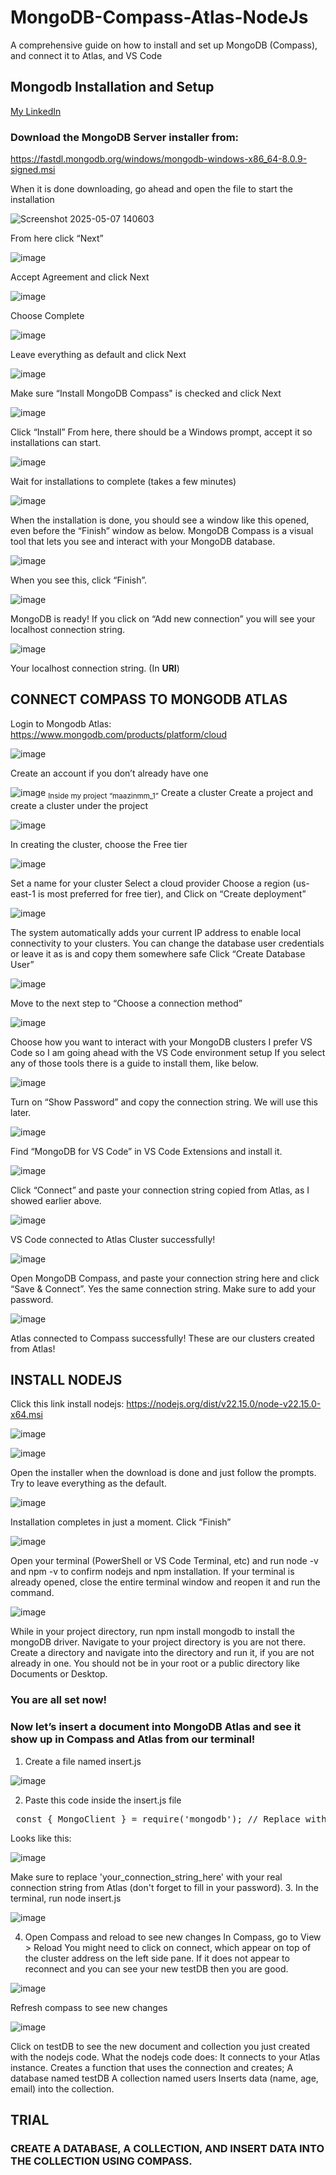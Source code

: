 # MongoDB-Compass-Atlas-NodeJs
A comprehensive guide on how to install and set up MongoDB (Compass), and connect it to Atlas, and VS Code

## Mongodb Installation and Setup
[My LinkedIn](www.linkedin.com/in/maazinmm)

### Download the MongoDB Server installer from:
https://fastdl.mongodb.org/windows/mongodb-windows-x86_64-8.0.9-signed.msi

When it is done downloading, go ahead and open the file to start the installation

![Screenshot 2025-05-07 140603](https://github.com/user-attachments/assets/ffff65b5-c1d7-4c19-92f6-44f44d5edcef)

From here click “Next” 

![image](https://github.com/user-attachments/assets/24423314-026f-426a-afed-e3a6db63415f)

Accept Agreement and click Next

![image](https://github.com/user-attachments/assets/89f71803-afbf-43ac-a341-2ca08e8120e2)

Choose Complete

![image](https://github.com/user-attachments/assets/7b8898cd-ffb4-4a03-b966-46792d6ec55a)

Leave everything as default and click Next

![image](https://github.com/user-attachments/assets/92b02cd6-97db-4995-9454-a11356a5db80)

Make sure “Install MongoDB Compass" is checked and click Next

![image](https://github.com/user-attachments/assets/e6eeb1d7-3b0e-41a8-9ff7-9834410e0a0e)

Click “Install”
From here, there should be a Windows prompt, accept it so installations can start.

![image](https://github.com/user-attachments/assets/c4849935-758b-4c56-b2c9-ea69f614313f)

Wait for installations to complete (takes a few minutes)

![image](https://github.com/user-attachments/assets/d4ab1e3d-9949-45e8-bb33-3fdb525a2633)

When the installation is done, you should see a window like this opened, even before the “Finish” window as below. MongoDB Compass is a visual tool that lets you see and interact with your MongoDB database.

![image](https://github.com/user-attachments/assets/0602c2d0-5e93-4ec2-b036-6aed1bc12716)

When you see this, click “Finish”.

![image](https://github.com/user-attachments/assets/e0df03e8-fb2b-4757-b131-2261d9258de4)

MongoDB is ready! If you click on “Add new connection” you will see your localhost connection string. 

![image](https://github.com/user-attachments/assets/32d1f66b-e418-4d12-a1d8-34007045ee77)

Your localhost connection string. (In **URI**)

## CONNECT COMPASS TO MONGODB ATLAS
Login to Mongodb Atlas:
https://www.mongodb.com/products/platform/cloud

![image](https://github.com/user-attachments/assets/431c9ad3-60a5-4f1d-93c3-ab622552e212)

Create an account if you don’t already have one

![image](https://github.com/user-attachments/assets/51e6863a-75e3-45b2-9dcd-19bf1d07a899)
<sub>Inside my project “maazinmm_1”</sub>
Create a cluster
Create a project and create a cluster under the project 

![image](https://github.com/user-attachments/assets/11f4fc1d-10a7-4050-b2c3-a9579d2c5b91)

In creating the cluster, choose the Free tier

![image](https://github.com/user-attachments/assets/a7c213b0-a5b2-447a-a1dd-626b0c4d72d7)

Set a name for your cluster
Select a cloud provider
Choose a region (us-east-1 is most preferred for free tier), and 
Click on “Create deployment” 

![image](https://github.com/user-attachments/assets/4556a72e-c5f7-44a4-8c45-62efcaa31933)

The system automatically adds your current IP address to enable local connectivity to your clusters.
You can change the database user credentials or leave it as is and copy them somewhere safe
Click “Create Database User”

![image](https://github.com/user-attachments/assets/7633ce24-d5ef-4e5d-8cce-09dc42d284d0)

Move to the next step to “Choose a connection method”

![image](https://github.com/user-attachments/assets/d1082551-2195-48a0-9812-e1b3ea56745c)

Choose how you want to interact with your MongoDB clusters
I prefer VS Code so I am going ahead with the VS Code environment setup
If you select any of those tools there is a guide to install them, like below.

![image](https://github.com/user-attachments/assets/2ba38202-5244-4cfa-9e84-b2d1f7254aa2)

Turn on “Show Password” and copy the connection string. We will use this later.

![image](https://github.com/user-attachments/assets/77bb3e97-0b63-429c-9be2-ca9019476995)
 
Find “MongoDB for VS Code” in VS Code Extensions and install it.

![image](https://github.com/user-attachments/assets/78735fab-d0d9-4ca2-b41b-aa69e3a9fde0)

Click “Connect” and paste your connection string copied from Atlas, as I showed earlier above.

![image](https://github.com/user-attachments/assets/af14a35c-d741-4ec4-afe3-7790d3d32dbc)

VS Code connected to Atlas Cluster successfully!

![image](https://github.com/user-attachments/assets/dbef2c3c-35cd-4e85-bb29-67cc0602a9fe)

Open MongoDB Compass, and paste your connection string here and click “Save & Connect”. Yes the same connection string. Make sure to add your password.

![image](https://github.com/user-attachments/assets/c6622729-db03-487d-8d3c-42af4a2b532f)

Atlas connected to Compass successfully!
These are our clusters created from Atlas!

## INSTALL NODEJS
Click this link install nodejs:
https://nodejs.org/dist/v22.15.0/node-v22.15.0-x64.msi

![image](https://github.com/user-attachments/assets/eaa4eff9-c5a0-41f2-a530-beb2bd80fd62)

![image](https://github.com/user-attachments/assets/98426245-070b-4da0-a73f-740746210e97)

Open the installer when the download is done and just follow the prompts. Try to leave everything as the default.

![image](https://github.com/user-attachments/assets/d0750d08-d6b1-434b-9fd2-3e619d850754)

Installation completes in just a moment. Click “Finish”

![image](https://github.com/user-attachments/assets/0b285c0c-02d0-4757-8eb5-3ffa77441389)

Open your terminal (PowerShell or VS Code Terminal, etc) and run node -v and npm -v to confirm nodejs and npm installation. If your terminal is already opened, close the entire terminal window and reopen it and run the command. 
 
 ![image](https://github.com/user-attachments/assets/350b848d-88af-4d07-89a5-c72a64d4f5b7)

While in your project directory, run npm install mongodb to install the mongoDB driver. Navigate to your project directory is you are not there. Create a directory and navigate into the directory and run it, if you are not already in one. You should not be in your root or a public directory like Documents or Desktop.
### You are all set now!

### Now let’s insert a document into MongoDB Atlas and see it show up in Compass and Atlas from our terminal!
1.	Create a file named insert.js

![image](https://github.com/user-attachments/assets/de7d6205-33e9-4394-a41d-c1e0e293bae8)

2.	Paste this code inside the insert.js file

<pre> const { MongoClient } = require('mongodb'); // Replace with your actual Atlas connection string including your password const uri = 'your_connection_string_here'; async function run() { const client = new MongoClient(uri); try { await client.connect(); const db = client.db('testDB'); // Will be created if it doesn't exist const users = db.collection('users'); // Same for this collection const result = await users.insertOne({ name: 'Jane Doe', age: 29, email: 'jane@example.com' }); console.log('Inserted with _id:', result.insertedId); } catch (err) { console.error('Error:', err); } finally { await client.close(); } } run(); </pre>

Looks like this:

![image](https://github.com/user-attachments/assets/b5b11564-4bc9-4131-a875-d4406117bef7)

Make sure to replace 'your_connection_string_here' with your real connection string from Atlas (don't forget to fill in your password).
3.	In the terminal, run node insert.js

![image](https://github.com/user-attachments/assets/13237df0-8373-4e74-9ec9-e2805b13febd)

4.	Open Compass and reload to see new changes
In Compass, go to View > Reload
You might need to click on connect, which appear on top of the cluster address on the left side pane. If it does not appear to reconnect and you can see your new testDB then you are good.

![image](https://github.com/user-attachments/assets/20e65239-b3ae-4386-a845-81b7393f8b54)

Refresh compass to see new changes

![image](https://github.com/user-attachments/assets/e0db08b6-e862-4ec2-a732-cf5a188a0087)

Click on testDB to see the new document and collection you just created with the nodejs code.
What the nodejs code does:
It connects to your Atlas instance.
Creates a function that uses the connection and creates;
A database named testDB
A collection named users 
Inserts data (name, age, email) into the collection.
## TRIAL
### CREATE A DATABASE, A COLLECTION, AND INSERT DATA INTO THE COLLECTION USING COMPASS.
